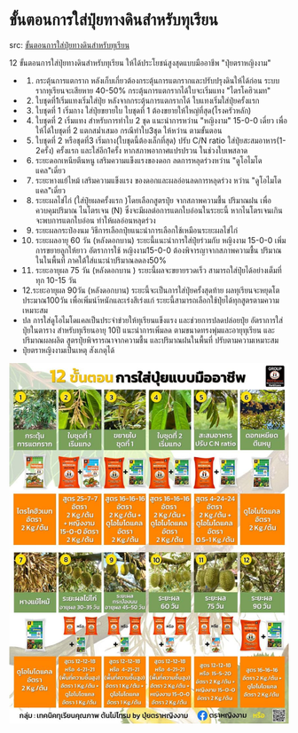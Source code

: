 # ขั้นตอนการใส่ปุ๋ยทางดินสำหรับทุเรียน

src: [ขั้นตอนการใส่ปุ๋ยทางดินสำหรับทุเรียน](https://www.facebook.com/hashtag/%E0%B8%82%E0%B8%B1%E0%B9%89%E0%B8%99%E0%B8%95%E0%B8%AD%E0%B8%99%E0%B8%81%E0%B8%B2%E0%B8%A3%E0%B9%83%E0%B8%AA%E0%B9%88%E0%B8%9B%E0%B8%B8%E0%B9%8B%E0%B8%A2%E0%B8%97%E0%B8%B2%E0%B8%87%E0%B8%94%E0%B8%B4%E0%B8%99%E0%B8%AA%E0%B8%B3%E0%B8%AB%E0%B8%A3%E0%B8%B1%E0%B8%9A%E0%B8%97%E0%B8%B8%E0%B9%80%E0%B8%A3%E0%B8%B5%E0%B8%A2%E0%B8%99)

12 ขั้นตอนการใส่ปุ๋ยทางดินสำหรับทุเรียน ให้ได้ประโยชน์สูงสุดแบบมืออาชีพ "ปุ๋ยตราหญิงงาม"                                             
* 1. กระตุ้นการแตกราก หลังเก็บเกี่ยวต้องกระตุ้นการแตกรากและปรับปรุงดินให้ได้ก่อน ระบบรากทุเรียนจะเสียหาย 40-50% กระตุ้นการแตกรากได้ใบจะเริ่มแทง "ไตรโคฮิวเมท"
* 2. ใบชุดที่1เริ่มแทงเริ่มใส่ปุ๋ย หลังจากกระตุ้นการแตกรากได้ ใบแทงเริ่มใส่ปุ๋ยครั้งแรก
* 3. ใบชุดที่ 1 เริ่มกาง ใส่ปุ๋ยขยายใบ ใบชุดที่ 1 ต้องขยายให้ใหญ่ที่สุด(โรงครัวหลัก)                                                                     
* 4. ใบชุดที่ 2 เริ่มแทง สำหรับการทำใบ 2 ชุด แนะนำการหว่าน "หญิงงาม" 15-0-0 เดี่ยว เพื่อให้ได้ใบชุดที่ 2 แตกสม่ำเสมอ  กรณีทำใบ3ชุด ให้หว่าน ตามขั้นตอน                                                                                   
* 5. ใบชุดที่ 2 หรือชุดที่3 เริ่มกาง(ใบชุดนี้ต้องเล็กที่สุด) ปรับ C/N ratio ใส่ปุ๋ยสะสมอาหาร(1-2ครั้ง) ครั้งแรก และใส่อีก1ครั้ง หากสภาพอากาศแปรปรวน ในช่วงใบเพสลาด 
* 6. ระยะดอกเหนียตีนหนู เสริมความแข็งแรงของดอก ลดการหลุดร่วงหว่าน "ดูโอไมโดแคล"เดี่ยว
* 7. ระยะหางแย้ไหม้ เสริมความแข็งแรง ของดอกและผลอ่อนลดการหลุดร่วง หว่าน "ดูโอไมโดแคล"เดี่ยว                                                   
* 8. ระยะผลไข่ไก่ (ใส่ปุ๋ยผลครั้งแรก )โดยเลือกสูตรปุ๋ย จากสภาพความชื้น ปริมาณฝน เพื่อควบคุมปริมาณ ไนโตรเจน (N) ซึ่งจะมีผลต่อการแตกใบอ่อนในระยะนี้ หากไนโตรเจนเกิน จะพบการแตกใบอ่อน ทำให้ผลอ่อนหลุดร่วง
* 9. ระยะผลกระป๋องนม วิธีการเลือกปุ๋ยแนะนำการเลือกใช้เหมือนระยะผลไข่ไก่ 
* 10. ระยะผลอายุ 60 วัน (หลังดอกบาน) ระยะนี้แนะนำการใส่ปุ๋ยร่วมกับ หญิงงาม 15-0-0 เพิ่มการขยายลูกให้ยาว อัตราการใช้ หญิงงาม15-0-0 ต้องพิจารญาจากสภาพความชื้น ปริมาณในในพื้นที่ ภาคใต้ใส่แนะนำปริมาณลดลง50% 
* 11. ระยะอายุผล 75 วัน (หลังดอกบาน ) ระยะนี้ผลจะขยายรวดเร็ว สามารถใส่ปุ๋ยได้อย่างเต็มที่ ทุก 10-15 วัน
* 12.ระยะอายุผล 90วัน (หลังดอกบาน) ระยะนี้จะเป็นการใส่ปุ๋ยครั้งสุดท้าย ผลทุเรียนจะหยุดโตประมาณ100วัน เพื่อเพิ่มนำ้หนักและเร่งสีเร่งแก่ ระยะนี้สามารถเลือกใช้ปุ๋ยได้ทุกสูตรตามความเหมาะสม
* ปล การใส่ดูโอไมโดแคลเป็นประจำข่วยให้ทุเรียนแข็งแรง และช่วยการปลดปล่อยปุ๋ย อัตราการใส่ปุ๋ยในตาราง สำหรับทุเรียนอายุ 10ปี แนะนำการเพิ่มลด ตามขนาดทรงพุ่มและอายุทุเรียน และปริมาณผลผลิต สูตรปุ๋ยพิจรารณาจากความชื้น และปริมาณฝนในพื้นที่ ปรับตามความเหมาะสม 
* ปุ๋ยตราหญิงงามเป็นเหตุ สังเกตุได้

![ระยะการใส่ปุ๋ย](https://github.com/tatpongkatanyukul/plants/blob/main/images/FertilizerSchedule.jpg)
